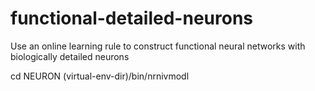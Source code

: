 # functional-detailed-neurons
Use an online learning rule to construct functional neural networks with biologically detailed neurons

cd NEURON
(virtual-env-dir)/bin/nrnivmodl
